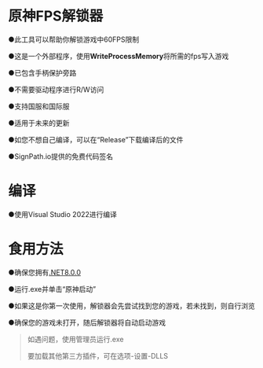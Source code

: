 # 原神FPS解锁器  
●此工具可以帮助你解锁游戏中60FPS限制  

●这是一个外部程序，使用**WriteProcessMemory**将所需的fps写入游戏  

●已包含手柄保护旁路  

●不需要驱动程序进行R/W访问  

●支持国服和国际服  

●适用于未来的更新  

●如您不想自己编译，可以在“Release”下载编译后的文件  

●SignPath.io提供的免费代码签名  

# 编译
●使用Visual Studio 2022进行编译  

# 食用方法
●确保您拥有[.NET8.0.0](https://dotnet.microsoft.com/en-us/download/dotnet/thank-you/runtime-desktop-8.0.0-windows-x64-installer)  

●运行.exe并单击“原神启动”  

●如果这是你第一次使用，解锁器会先尝试找到您的游戏，若未找到，则自行浏览  

●确保您的游戏未打开，随后解锁器将自动启动游戏  

>如遇问题，使用管理员运行.exe
>
>要加载其他第三方插件，可在选项-设置-DLLS
